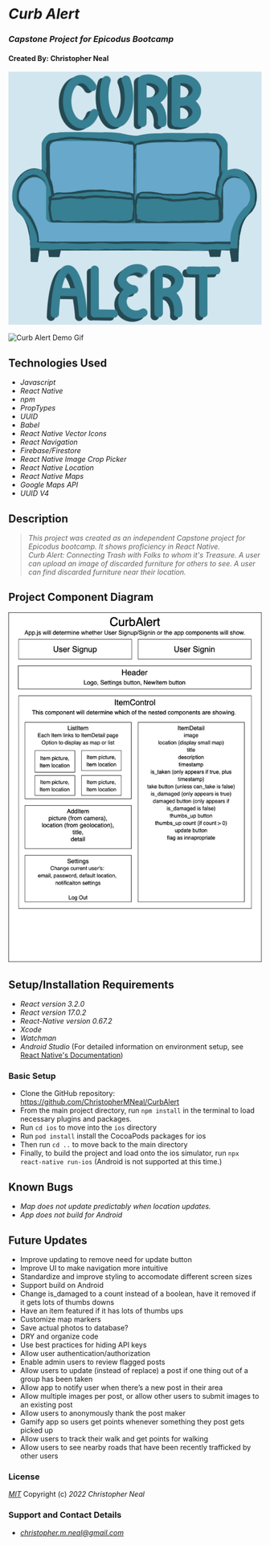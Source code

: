 # **_Curb Alert_**

### _Capstone Project for Epicodus Bootcamp_

#### Created By: **Christopher Neal**

![Curb Alert Logo](./src/assets/logo.png)

![Curb Alert Demo Gif](./screenshots/animated-demo.gif)

## Technologies Used

- _Javascript_
- _React Native_
- _npm_
- _PropTypes_
- _UUID_
- _Babel_
- _React Native Vector Icons_
- _React Navigation_
- _Firebase/Firestore_
- _React Native Image Crop Picker_
- _React Native Location_
- _React Native Maps_
- _Google Maps API_
- _UUID V4_

## Description

> _This project was created as an independent Capstone project for Epicodus bootcamp. It shows proficiency in React Native._  
> _Curb Alert: Connecting Trash with Folks to whom it's Treasure. A user can upload an image of discarded furniture for others to see. A user can find discarded furniture near their location._

## Project Component Diagram

![Project Component Diagram](./project-diagram.drawio.png)

## Setup/Installation Requirements

- _React version 3.2.0_
- _React version 17.0.2_
- _React-Native version 0.67.2_
- _Xcode_
- _Watchman_
- _Android Studio_
  (For detailed information on environment setup, see [React Native's Documentation](https://reactnative.dev/docs/environment-setup))

### Basic Setup

- Clone the GitHub repository: https://github.com/ChristopherMNeal/CurbAlert
- From the main project directory, run `npm install` in the terminal to load necessary plugins and packages.
- Run `cd ios` to move into the `ios` directory
- Run `pod install` install the CocoaPods packages for ios
- Then run `cd ..` to move back to the main directory
- Finally, to build the project and load onto the ios simulator, run `npx react-native run-ios` (Android is not supported at this time.)

## Known Bugs

- _Map does not update predictably when location updates._
- _App does not build for Android_

## Future Updates

- Improve updating to remove need for update button
- Improve UI to make navigation more intuitive
- Standardize and improve styling to accomodate different screen sizes
- Support build on Android
- Change is_damaged to a count instead of a boolean, have it removed if it gets lots of thumbs downs
- Have an item featured if it has lots of thumbs ups
- Customize map markers
- Save actual photos to database?
- DRY and organize code
- Use best practices for hiding API keys
- Allow user authentication/authorization
- Enable admin users to review flagged posts
- Allow users to update (instead of replace) a post if one thing out of a group has been taken
- Allow app to notify user when there’s a new post in their area
- Allow multiple images per post, or allow other users to submit images to an existing post
- Allow users to anonymously thank the post maker
- Gamify app so users get points whenever something they post gets picked up
- Allow users to track their walk and get points for walking
- Allow users to see nearby roads that have been recently trafficked by other users

### License

_[MIT](https://opensource.org/licenses/MIT)_
Copyright (c) _2022_ _Christopher Neal_

### Support and Contact Details

- _[christopher.m.neal@gmail.com](mailto:christopher.m.neal@gmail.com)_
